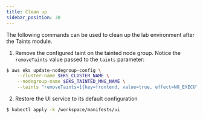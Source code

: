 ```yaml
---
title: Clean up
sidebar_position: 30
---
```


The following commands can be used to clean up the lab environment after the Taints module. 

1. Remove the configured taint on the tainted node group. Notice the `removeTaints` value passed to the `taints` parameter:

```bash
$ aws eks update-nodegroup-config \
    --cluster-name $EKS_CLUSTER_NAME \
    --nodegroup-name $EKS_TAINTED_MNG_NAME \
    --taints "removeTaints=[{key=frontend, value=true, effect=NO_EXECUTE}]"
```

2. Restore the UI service to its default configuration

```bash
$ kubectl apply -k /workspace/manifests/ui
```
